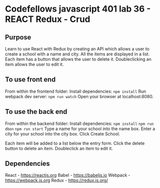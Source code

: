 # Codefellows javascript 401 lab 36 - REACT Redux - Crud

## Purpose

Learn to use React with Redux by creating an API which allows a user to create a school with a name and city. All the items are displayed in a list. Each item has a button that allows the user to delete it. Doubleclicking an item allows the user to edit it.

## To use front end

From within the frontend folder:
Install dependencies:
`npm install`
Run webpack dev server:
`npm run watch`
Open your browser at localhost:8080.

## To use the back end

From within the backend folder:
Install dependencies:
`npm install`
`npm run dbon`
`npm run start`
Type a name for your school into the name box. Enter a city for your school into the city box. Click Create School.

Each item will be added to a list below the entry form. Click the delete button to delete an item. Doubleclick an item to edit it.

## Dependencies

React - https://reactjs.org
Babel - https://babeljs.io
Webpack - https://webpack.js.org
Redux - https://redux.js.org/
